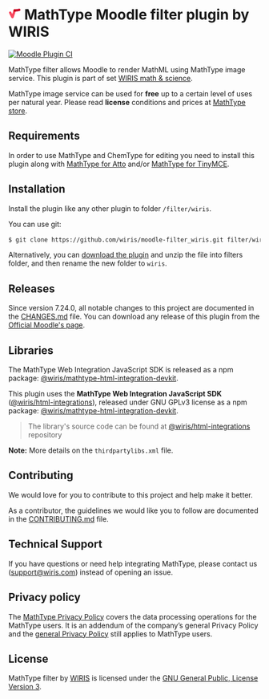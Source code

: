# ![MathType](./pix/logo-mathtype.png) MathType Moodle filter plugin by WIRIS

[![Moodle Plugin CI](https://github.com/wiris/moodle-filter_wiris/actions/workflows/moodle-ci.yml/badge.svg)](https://github.com/wiris/moodle-filter_wiris/actions/workflows/moodle-ci.yml)

MathType filter allows Moodle to render MathML using MathType image service. This plugin is part of set [WIRIS math & science](https://moodle.org/plugins/browse.php?list=set&id=66).

MathType image service can be used for **free** up to a certain level of uses per natural year. Please read **license** conditions and prices at [MathType store](https://www.wiris.com/en/pricing/?utm_source=github&utm_medium=referral&utm_campaign=readme&utm_content=integrations).

## Requirements

In order to use MathType and ChemType for editing you need to install this plugin along with [MathType for Atto](https://github.com/wiris/mooodle-atto_wiris) and/or [MathType for TinyMCE](https://github.com/wiris/moodle-tinymce_tiny_mce_wiris).

## Installation

Install the plugin like any other plugin to folder `/filter/wiris`.

You can use git:

```sh
$ git clone https://github.com/wiris/moodle-filter_wiris.git filter/wiris
```

Alternatively, you can [download the plugin](https://github.com/wiris/moodle-filter_wiris/archive/stable.zip) and unzip the file into filters folder, and then rename the new folder to `wiris`.

## Releases

Since version 7.24.0, all notable changes to this project are documented in the [CHANGES.md](CHANGES.md) file. You can download any release of this plugin from the [Official Moodle's page](https://moodle.org/plugins/filter_wiris).

## Libraries

The MathType Web Integration JavaScript SDK is released as a npm package: [@wiris/mathtype-html-integration-devkit](https://www.npmjs.com/package/@wiris/mathtype-html-integration-devkit).

This plugin uses the **MathType Web Integration JavaScript SDK** ([@wiris/html-integrations](https://github.com/wiris/html-integrations)), released under GNU GPLv3 license as a npm package: [@wiris/mathtype-html-integration-devkit](https://www.npmjs.com/package/@wiris/mathtype-html-integration-devkit).

> The library's source code can be found at [@wiris/html-integrations](https://www.github.com/wiris/html-integrations) repository

**Note:** More details on the `thirdpartylibs.xml` file.

## Contributing

We would love for you to contribute to this project and help make it better.

As a contributor, the guidelines we would like you to follow are documented in the [CONTRIBUTING.md](CONTRIBUTING.md) file.

## Technical Support

If you have questions or need help integrating MathType, please contact us (support@wiris.com) instead of opening an issue.

## Privacy policy

The [MathType Privacy Policy](https://www.wiris.com/en/mathtype-privacy-policy/?utm_source=github&utm_medium=referral&utm_campaign=readme&utm_content=integrations) covers the data processing operations for the MathType users. It is an addendum of the company’s general Privacy Policy and the [general Privacy Policy](https://www.wiris.com/en/privacy-policy?utm_source=github&utm_medium=referral&utm_campaign=readme&utm_content=integrations) still applies to MathType users.

## License

MathType filter by [WIRIS](https://www.wiris.com/en/terms-of-use/?utm_source=github&utm_medium=referral&utm_campaign=readme&utm_content=integrations) is licensed under the [GNU General Public, License Version 3](https://www.gnu.org/licenses/gpl-3.0.en.html).
